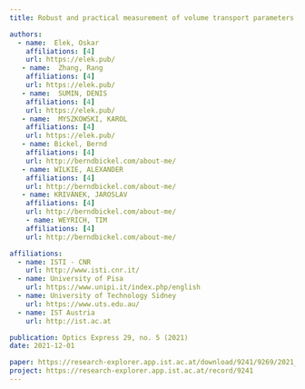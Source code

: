 ```yaml
---
title: Robust and practical measurement of volume transport parameters in solid photo-polymer materials for 3D printing

authors:
  - name:  Elek, Oskar
    affiliations: [4]
    url: https://elek.pub/
   - name:  Zhang, Rang
    affiliations: [4]
    url: https://elek.pub/
   - name:  SUMIN, DENIS 
    affiliations: [4]
    url: https://elek.pub/
   - name:  MYSZKOWSKI, KAROL
    affiliations: [4]
    url: https://elek.pub/
   - name: Bickel, Bernd
    affiliations: [4]
    url: http://berndbickel.com/about-me/
   - name: WILKIE, ALEXANDER
    affiliations: [4]
    url: http://berndbickel.com/about-me/
   - name: KRIVÁNEK, JAROSLAV
    affiliations: [4]
    url: http://berndbickel.com/about-me/
    - name: WEYRICH, TIM
    affiliations: [4]
    url: http://berndbickel.com/about-me/

affiliations:
  - name: ISTI - CNR
    url: http://www.isti.cnr.it/
  - name: University of Pisa
    url: https://www.unipi.it/index.php/english
  - name: University of Technology Sidney
    url: https://www.uts.edu.au/	
  - name: IST Austria
    url: http://ist.ac.at

publication: Optics Express 29, no. 5 (2021)
date: 2021-12-01

paper: https://research-explorer.app.ist.ac.at/download/9241/9269/2021_OpticsExpress_Elek.pdf
project: https://research-explorer.app.ist.ac.at/record/9241
---
```

